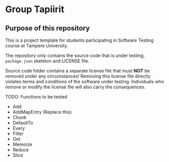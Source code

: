 # Group Tapiirit

## Purpose of this repository

This is a project template for students participating in Software Testing course
at Tampere University.

The repository only contains the source code that is under testing, `package.json` skeleton
and LICENSE file.

Source code folder contains a separate license file that must **NOT** be removed under any circumstances!
Removing this license file directly violates terms and conditions of the software under testing.
Individuals who remove or modify the license file will also carry the consequences.





TODO: Functions to be tested
- Add
- AddMapEntry (Replace this)
- Chunk
- DefaultTo
- Every
- Filter
- Get
- Memoize
- Reduce
- Slice
